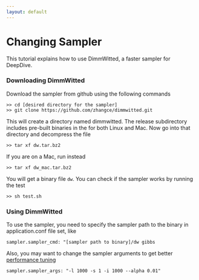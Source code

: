 ```yaml
---
layout: default
---
```


# Changing Sampler

This tutorial explains how to use DimmWitted, a faster sampler for DeepDive.

### Downloading DimmWitted

Download the sampler from github using the following commands

    >> cd [desired directory for the sampler]
    >> git clone https://github.com/zhangce/dimmwitted.git

This will create a directory named dimmwitted. The release subdirectory includes pre-built binaries in the for both Linux and Mac. Now go into that directory and decompress the file

	>> tar xf dw.tar.bz2

If you are on a Mac, run instead

	>> tar xf dw_mac.tar.bz2

You will get a binary file `dw`. You can check if the sampler works by running the test

	>> sh test.sh

### Using DimmWitted

To use the sampler, you need to specify the sampler path to the binary in application.conf file set, like

	sampler.sampler_cmd: "[sampler path to binary]/dw gibbs

Also, you may want to change the sampler arguments to get better [performance tuning](performance.html)

	sampler.sampler_args: "-l 1000 -s 1 -i 1000 --alpha 0.01"